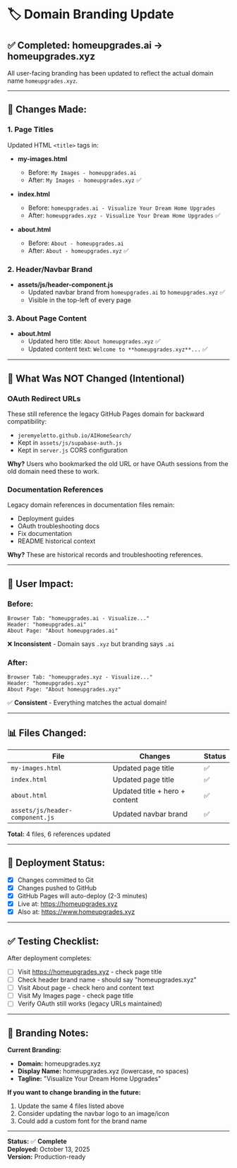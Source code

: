 # 🏷️ Domain Branding Update

## ✅ **Completed: homeupgrades.ai → homeupgrades.xyz**

All user-facing branding has been updated to reflect the actual domain name `homeupgrades.xyz`.

---

## 📝 **Changes Made:**

### **1. Page Titles**
Updated HTML `<title>` tags in:

- **my-images.html**
  - Before: `My Images - homeupgrades.ai`
  - After: `My Images - homeupgrades.xyz` ✅

- **index.html**
  - Before: `homeupgrades.ai - Visualize Your Dream Home Upgrades`
  - After: `homeupgrades.xyz - Visualize Your Dream Home Upgrades` ✅

- **about.html**
  - Before: `About - homeupgrades.ai`
  - After: `About - homeupgrades.xyz` ✅

### **2. Header/Navbar Brand**
- **assets/js/header-component.js**
  - Updated navbar brand from `homeupgrades.ai` to `homeupgrades.xyz` ✅
  - Visible in the top-left of every page

### **3. About Page Content**
- **about.html**
  - Updated hero title: `About homeupgrades.xyz` ✅
  - Updated content text: `Welcome to **homeupgrades.xyz**...` ✅

---

## 🔗 **What Was NOT Changed (Intentional)**

### **OAuth Redirect URLs**
These still reference the legacy GitHub Pages domain for backward compatibility:
- `jeremyeletto.github.io/AIHomeSearch/`
- Kept in `assets/js/supabase-auth.js`
- Kept in `server.js` CORS configuration

**Why?** Users who bookmarked the old URL or have OAuth sessions from the old domain need these to work.

### **Documentation References**
Legacy domain references in documentation files remain:
- Deployment guides
- OAuth troubleshooting docs
- Fix documentation
- README historical context

**Why?** These are historical records and troubleshooting references.

---

## 🎯 **User Impact:**

### **Before:**
```
Browser Tab: "homeupgrades.ai - Visualize..."
Header: "homeupgrades.ai"
About Page: "About homeupgrades.ai"
```
❌ **Inconsistent** - Domain says `.xyz` but branding says `.ai`

### **After:**
```
Browser Tab: "homeupgrades.xyz - Visualize..."
Header: "homeupgrades.xyz"
About Page: "About homeupgrades.xyz"
```
✅ **Consistent** - Everything matches the actual domain!

---

## 📊 **Files Changed:**

| File | Changes | Status |
|------|---------|--------|
| `my-images.html` | Updated page title | ✅ |
| `index.html` | Updated page title | ✅ |
| `about.html` | Updated title + hero + content | ✅ |
| `assets/js/header-component.js` | Updated navbar brand | ✅ |

**Total:** 4 files, 6 references updated

---

## 🚀 **Deployment Status:**

- [x] Changes committed to Git
- [x] Changes pushed to GitHub
- [x] GitHub Pages will auto-deploy (2-3 minutes)
- [x] Live at: https://homeupgrades.xyz
- [x] Also at: https://www.homeupgrades.xyz

---

## ✅ **Testing Checklist:**

After deployment completes:

- [ ] Visit https://homeupgrades.xyz - check page title
- [ ] Check header brand name - should say "homeupgrades.xyz"
- [ ] Visit About page - check hero and content text
- [ ] Visit My Images page - check page title
- [ ] Verify OAuth still works (legacy URLs maintained)

---

## 🎨 **Branding Notes:**

**Current Branding:**
- **Domain:** homeupgrades.xyz
- **Display Name:** homeupgrades.xyz (lowercase, no spaces)
- **Tagline:** "Visualize Your Dream Home Upgrades"

**If you want to change branding in the future:**
1. Update the same 4 files listed above
2. Consider updating the navbar logo to an image/icon
3. Could add a custom font for the brand name

---

**Status:** ✅ **Complete**  
**Deployed:** October 13, 2025  
**Version:** Production-ready

